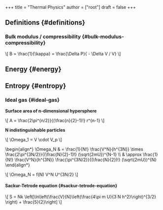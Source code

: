 +++
title = "Thermal Physics"
author = ["root"]
draft = false
+++

## Definitions {#definitions}


### Bulk modulus / compressibility {#bulk-modulus-compressibility}

\\[
B = \frac{1}{\kappa} = \frac{\Delta P}{ - \Delta V / V}
\\]


## Energy {#energy}


## Entropy {#entropy}


### Ideal gas {#ideal-gas}

**Surface area of n-dimensional hypersphere**

\\[
A = \frac{2\pi^{n/2}}{(\frac{n}{2}-1)!} r^{n-1}
\\]

**N indistinguishable particles**

\\[
\Omega\_1 = V \cdot V\_p
\\]

\begin{align\*}
\Omega\_N & = \frac{1}{N!} \frac{V^N}{h^{3N}} \times \frac{2\pi^{3N/2}}{(\frac{N}{2}-1)!} (\sqrt{2mU})^{N-1} \\\\
         & \approx \frac{1}{N!} \frac{V^N}{h^{3N}}  \frac{\pi^{3N/2}}{(\frac{N}{2})!} (\sqrt{2mU})^{N}
\end{align\*}

\\[
\Omega\_N = f(N) V^N U^{3N/2}
\\]


#### Sackur-Tetrode equation {#sackur-tetrode-equation}

\\[
S = Nk \left[\ln\left(\frac{V}{N}\left(\frac{4\pi m U}{3 N h^2}\right)^{3/2} \right) + \frac{5}{2}\right]
\\]